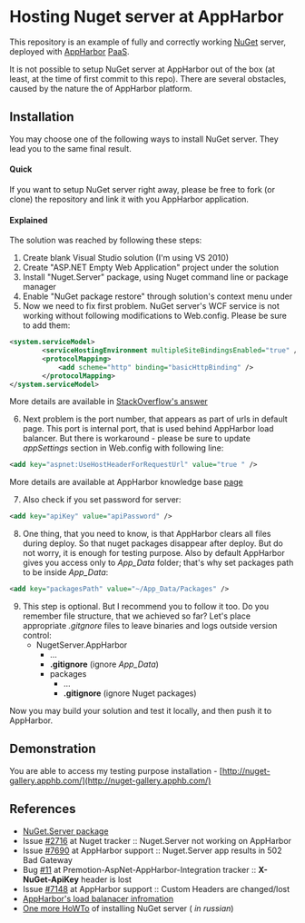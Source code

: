 # Hosting Nuget server at AppHarbor

This repository is an example of fully and correctly working [NuGet](http://nuget.org/packages/NuGet.Server/ "NuGet") server, deployed with [AppHarbor](https://appharbor.com/ "AppHarbor") [PaaS](http://en.wikipedia.org/wiki/Platform_as_a_service "PaaS").

It is not possible to setup NuGet server at AppHarbor out of the box (at least, at the time of first commit to this repo). There are several obstacles, caused by the nature the of AppHarbor platform.

## Installation

You may choose one of the following ways to install NuGet server. They lead you to the same final result.

#### Quick

If you want to setup NuGet server right away, please be free to fork (or clone) the repository and link it with you AppHarbor application.

#### Explained

The solution was reached by following these steps:

1. Create blank Visual Studio solution (I'm using VS 2010)
2. Create "ASP.NET Empty Web Application" project under the solution
3. Install "Nuget.Server" package, using Nuget command line or package manager
4. Enable "NuGet package restore" through solution's context menu under
5. Now we need to fix first problem. NuGet server's WCF service is not working without following modifications to Web.config. Please be sure to add them:
```xml
<system.serviceModel>
		<serviceHostingEnvironment multipleSiteBindingsEnabled="true" />
    	<protocolMapping>
        	<add scheme="http" binding="basicHttpBinding" />
    	</protocolMapping>
</system.serviceModel>
```
More details are available in [StackOverflow's answer](http://stackoverflow.com/a/12160312/592377)

6. Next problem is the port number, that appears as part of urls in default page. This port is internal port, that is used behind AppHarbor load balancer. But there is workaround - please be sure to update *appSettings* section in Web.config with following line:
```xml
<add key="aspnet:UseHostHeaderForRequestUrl" value="true " />
```
More details are available at AppHarbor knowledge base [page](http://support.appharbor.com/kb/getting-started/workaround-for-generating-absolute-urls-without-port-number) 

7. Also check if you set password for server:
```xml
<add key="apiKey" value="apiPassword" />
```

8. One thing, that you need to know, is that AppHarbor clears all files during deploy. So that nuget packages disappear after deploy. But do not worry, it is enough for testing purpose. Also by default AppHarbor gives you access only to *App_Data* folder; that's why set packages path to be inside *App_Data*:
```xml
<add key="packagesPath" value="~/App_Data/Packages" />
```
9. This step is optional. But I recommend you to follow it too. Do you remember file structure, that we achieved so far? Let's place appropriate *.gitgnore* files to leave binaries and logs outside version control:
	- NugetServer.AppHarbor
		- ...
		- **.gitignore** (ignore *App_Data*)
		- packages
			- ...
			- **.gitignore** (ignore Nuget packages)


Now you may build your solution and test it locally, and then push it to AppHarbor.

## Demonstration

You are able to access my testing purpose installation - [http://nuget-gallery.apphb.com/](http://nuget-gallery.apphb.com/)

## References

- [NuGet.Server package](http://nuget.org/packages/NuGet.Server/)
- Issue [#2716](https://nuget.codeplex.com/workitem/2716) at Nuget tracker :: Nuget.Server not working on AppHarbor
- Issue [#7690](http://support.appharbor.com/discussions/problems/7690-nugetserver-app-results-in-502-bad-gateway) at AppHarbor support :: Nuget.Server app results in 502 Bad Gateway 
- Bug [#11](https://github.com/trilobyte/Premotion-AspNet-AppHarbor-Integration/issues/11) at Premotion-AspNet-AppHarbor-Integration tracker :: **X-NuGet-ApiKey** header is lost
- Issue [#7148](http://support.appharbor.com/discussions/problems/7148-custom-headers-are-changedlost) at AppHarbor support :: Custom Headers are changed/lost
- [AppHarbor's load balanacer infromation](http://support.appharbor.com/kb/getting-started/information-about-our-load-balancer)
- [One more HoWTo](http://andrey.moveax.ru/post/nuget-creating-and-deploying-simple-server.aspx) of installing NuGet server ( *in russian*)
